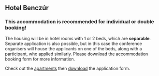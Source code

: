 <h2 class="fs-section-title">Hotel Benczúr</h2>
<h3 class="fs-subtitle">This accommodation is recommended for individual or double booking!</h3>

The housing will be in hotel rooms with 1 or 2 beds, which are **separable**. Separate application is also possible, but in this case the conference organisers will house the applicants on one of the beds, along with a participant, who applied similarly. Please download the accommodation booking form for more information.

Check out the <a href="http://www.hotelbenczur.hu/en" target="_blank">apartments</a> then <a href="/forms/benczur-en.docx">download</a> the application form.
